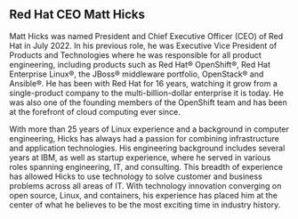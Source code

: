 ## Red Hat CEO Matt Hicks

Matt Hicks was named President and Chief Executive Officer (CEO) of Red Hat in
July 2022. In his previous role, he was Executive Vice President of
Products and Technologies where he was responsible for all product
engineering, including products such as Red Hat® OpenShift®, Red Hat
Enterprise Linux®, the JBoss® middleware portfolio, OpenStack® and
Ansible®. He has been with Red Hat for 16 years, watching it grow from a
single-product company to the multi-billion-dollar enterprise it is
today. He was also one of the founding members of the OpenShift team and
has been at the forefront of cloud computing ever since.

With more than 25 years of Linux experience and a background in computer
engineering, Hicks has always had a passion for combining infrastructure
and application technologies. His engineering background includes
several years at IBM, as well as startup experience, where he served in
various roles spanning engineering, IT, and consulting. This breadth of
experience has allowed Hicks to use technology to solve customer and
business problems across all areas of IT. With technology innovation
converging on open source, Linux, and containers, his experience has
placed him at the center of what he believes to be the most exciting
time in industry history.
